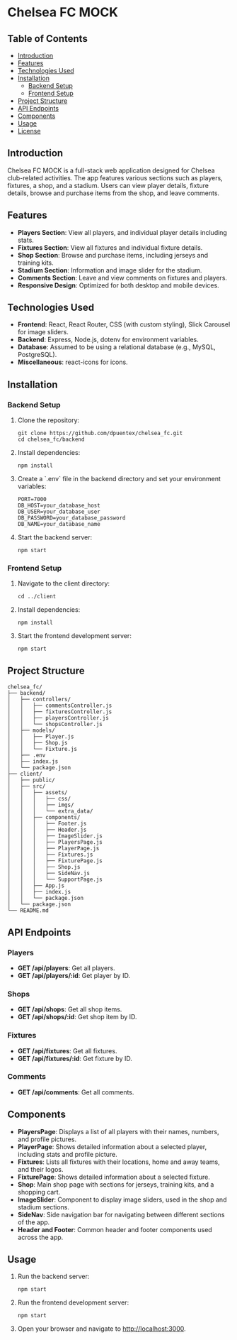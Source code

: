 # Chelsea FC MOCK

## Table of Contents

- [Introduction](#introduction)
- [Features](#features)
- [Technologies Used](#technologies-used)
- [Installation](#installation)
  - [Backend Setup](#backend-setup)
  - [Frontend Setup](#frontend-setup)
- [Project Structure](#project-structure)
- [API Endpoints](#api-endpoints)
- [Components](#components)
- [Usage](#usage)
- [License](#license)

## Introduction

<p>Chelsea FC MOCK is a full-stack web application designed for Chelsea club-related activities. The app features various sections such as players, fixtures, a shop, and a stadium. Users can view player details, fixture details, browse and purchase items from the shop, and leave comments.</p>

## Features

<ul>
  <li><strong>Players Section</strong>: View all players, and individual player details including stats.</li>
  <li><strong>Fixtures Section</strong>: View all fixtures and individual fixture details.</li>
  <li><strong>Shop Section</strong>: Browse and purchase items, including jerseys and training kits.</li>
  <li><strong>Stadium Section</strong>: Information and image slider for the stadium.</li>
  <li><strong>Comments Section</strong>: Leave and view comments on fixtures and players.</li>
  <li><strong>Responsive Design</strong>: Optimized for both desktop and mobile devices.</li>
</ul>

## Technologies Used

<ul>
  <li><strong>Frontend</strong>: React, React Router, CSS (with custom styling), Slick Carousel for image sliders.</li>
  <li><strong>Backend</strong>: Express, Node.js, dotenv for environment variables.</li>
  <li><strong>Database</strong>: Assumed to be using a relational database (e.g., MySQL, PostgreSQL).</li>
  <li><strong>Miscellaneous</strong>: react-icons for icons.</li>
</ul>

## Installation

### Backend Setup

<ol>
  <li>Clone the repository:
    <pre><code>git clone https://github.com/dpuentex/chelsea_fc.git
cd chelsea_fc/backend</code></pre>
  </li>
  <li>Install dependencies:
    <pre><code>npm install</code></pre>
  </li>
  <li>Create a `.env` file in the backend directory and set your environment variables:
    <pre><code>PORT=7000
DB_HOST=your_database_host
DB_USER=your_database_user
DB_PASSWORD=your_database_password
DB_NAME=your_database_name</code></pre>
  </li>
  <li>Start the backend server:
    <pre><code>npm start</code></pre>
  </li>
</ol>

### Frontend Setup

<ol>
  <li>Navigate to the client directory:
    <pre><code>cd ../client</code></pre>
  </li>
  <li>Install dependencies:
    <pre><code>npm install</code></pre>
  </li>
  <li>Start the frontend development server:
    <pre><code>npm start</code></pre>
  </li>
</ol>

## Project Structure

<pre><code>chelsea_fc/
├── backend/
│   ├── controllers/
│   │   ├── commentsController.js
│   │   ├── fixturesController.js
│   │   ├── playersController.js
│   │   └── shopsController.js
│   ├── models/
│   │   ├── Player.js
│   │   ├── Shop.js
│   │   └── Fixture.js
│   ├── .env
│   ├── index.js
│   └── package.json
├── client/
│   ├── public/
│   ├── src/
│   │   ├── assets/
│   │   │   ├── css/
│   │   │   ├── imgs/
│   │   │   └── extra_data/
│   │   ├── components/
│   │   │   ├── Footer.js
│   │   │   ├── Header.js
│   │   │   ├── ImageSlider.js
│   │   │   ├── PlayersPage.js
│   │   │   ├── PlayerPage.js
│   │   │   ├── Fixtures.js
│   │   │   ├── FixturePage.js
│   │   │   ├── Shop.js
│   │   │   ├── SideNav.js
│   │   │   └── SupportPage.js
│   │   ├── App.js
│   │   ├── index.js
│   │   └── package.json
│   └── package.json
└── README.md</code></pre>

## API Endpoints

### Players

<ul>
  <li><strong>GET /api/players</strong>: Get all players.</li>
  <li><strong>GET /api/players/:id</strong>: Get player by ID.</li>
</ul>

### Shops

<ul>
  <li><strong>GET /api/shops</strong>: Get all shop items.</li>
  <li><strong>GET /api/shops/:id</strong>: Get shop item by ID.</li>
</ul>

### Fixtures

<ul>
  <li><strong>GET /api/fixtures</strong>: Get all fixtures.</li>
  <li><strong>GET /api/fixtures/:id</strong>: Get fixture by ID.</li>
</ul>

### Comments

<ul>
  <li><strong>GET /api/comments</strong>: Get all comments.</li>
</ul>

## Components

<ul>
  <li><strong>PlayersPage</strong>: Displays a list of all players with their names, numbers, and profile pictures.</li>
  <li><strong>PlayerPage</strong>: Shows detailed information about a selected player, including stats and profile picture.</li>
  <li><strong>Fixtures</strong>: Lists all fixtures with their locations, home and away teams, and their logos.</li>
  <li><strong>FixturePage</strong>: Shows detailed information about a selected fixture.</li>
  <li><strong>Shop</strong>: Main shop page with sections for jerseys, training kits, and a shopping cart.</li>
  <li><strong>ImageSlider</strong>: Component to display image sliders, used in the shop and stadium sections.</li>
  <li><strong>SideNav</strong>: Side navigation bar for navigating between different sections of the app.</li>
  <li><strong>Header and Footer</strong>: Common header and footer components used across the app.</li>
</ul>

## Usage

<ol>
  <li>Run the backend server:
    <pre><code>npm start</code></pre>
  </li>
  <li>Run the frontend development server:
    <pre><code>npm start</code></pre>
  </li>
  <li>Open your browser and navigate to <a href="http://localhost:3000">http://localhost:3000</a>.</li>
